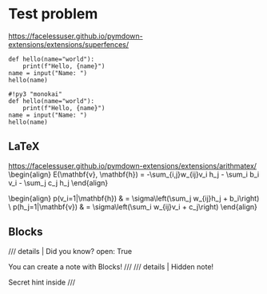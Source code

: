 # Test problem

https://facelessuser.github.io/pymdown-extensions/extensions/superfences/

```{.python #id linenums="1" title="Example code block" pygments_style="monokai"}
def hello(name="world"):
    print(f"Hello, {name}")
name = input("Name: ")
hello(name)
```

    #!py3 "monokai"
    def hello(name="world"):
        print(f"Hello, {name}")
    name = input("Name: ")
    hello(name)

## LaTeX

https://facelessuser.github.io/pymdown-extensions/extensions/arithmatex/
\begin{align} E(\mathbf{v}, \mathbf{h}) = -\sum_{i,j}w_{ij}v_i h_j - \sum_i b_i
v_i - \sum_j c_j h_j \end{align}

\begin{align} p(v_i=1|\mathbf{h}) & = \sigma\left(\sum_j w_{ij}h_j + b_i\right)
\\ p(h_j=1|\mathbf{v}) & = \sigma\left(\sum_i w_{ij}v_i + c_j\right) \end{align}

## Blocks

/// details | Did you know? open: True

You can create a note with Blocks! /// /// details | Hidden note!

Secret hint inside ///
